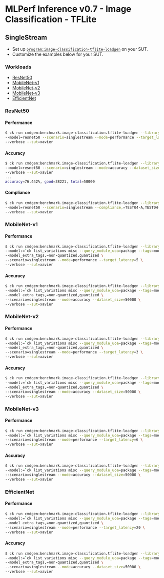 # MLPerf Inference v0.7 - Image Classification - TFLite

## SingleStream

- Set up [`program:image-classification-tflite-loadgen`](https://github.com/ctuning/ck-mlperf/blob/master/program/image-classification-tflite-loadgen/README.md) on your SUT.
- Customize the examples below for your SUT.

### Workloads

- [ResNet50](#resnet50)
- [MobileNet-v1](#mobilenet_v1)
- [MobileNet-v2](#mobilenet_v2)
- [MobileNet-v3](#mobilenet_v3)
- [EfficientNet](#efficientnet)

<a name="resnet50"></a>
### ResNet50

#### Performance

```bash
$ ck run cmdgen:benchmark.image-classification.tflite-loadgen --library=tflite-v2.2.0-ruy \
--model=resnet50 --scenario=singlestream --mode=performance --target_latency=88 \
--verbose --sut=xavier
```

#### Accuracy

```bash
$ ck run cmdgen:benchmark.image-classification.tflite-loadgen --library=tflite-v2.2.0-ruy \
--model=resnet50 --scenario=singlestream --mode=accuracy --dataset_size=50000 \
--verbose --sut=xavier
...
accuracy=76.442%, good=38221, total=50000
```

#### Compliance

```bash
$ ck run cmdgen:benchmark.image-classification.tflite-loadgen --library=tflite-v2.2.0-ruy \
--model=resnet50 --scenario=singlestream --compliance,=TEST04-A,TEST04-B,TEST05,TEST01 \
--verbose --sut=xavier
```

<a name="mobilenet_v1"></a>
### MobileNet-v1

#### Performance

```bash
$ ck run cmdgen:benchmark.image-classification.tflite-loadgen --library=tflite-v2.2.0-ruy \
--model:=`ck list_variations misc --query_module_uoa=package --tags=model,tflite,mobilenet-v1 --variation_prefix=v1- --separator=:` \
--model_extra_tags,=non-quantized,quantized \
--scenario=singlestream --mode=performance --target_latency=5 \
--verbose --sut=xavier
```

#### Accuracy

```bash
$ ck run cmdgen:benchmark.image-classification.tflite-loadgen --library=tflite-v2.2.0-ruy \
--model:=`ck list_variations misc --query_module_uoa=package --tags=model,tflite,mobilenet-v1 --variation_prefix=v1- --separator=:` \
--model_extra_tags,=non-quantized,quantized \
--scenario=singlestream --mode=accuracy --dataset_size=50000 \
--verbose --sut=xavier
```

<a name="mobilenet_v2"></a>
### MobileNet-v2

#### Performance

```bash
$ ck run cmdgen:benchmark.image-classification.tflite-loadgen --library=tflite-v2.2.0-ruy \
--model:=`ck list_variations misc --query_module_uoa=package --tags=model,tflite,mobilenet-v2 --variation_prefix=v2- --separator=:` \
--model_extra_tags,=non-quantized,quantized \
--scenario=singlestream --mode=performance --target_latency=3 \
--verbose --sut=xavier
```

#### Accuracy

```bash
$ ck run cmdgen:benchmark.image-classification.tflite-loadgen --library=tflite-v2.2.0-ruy \
--model:=`ck list_variations misc --query_module_uoa=package --tags=model,tflite,mobilenet-v2 --variation_prefix=v2- --separator=:` \
--model_extra_tags,=non-quantized,quantized \
--scenario=singlestream --mode=accuracy --dataset_size=50000 \
--verbose --sut=xavier
```

<a name="mobilenet_v3"></a>
### MobileNet-v3

#### Performance

```bash
$ ck run cmdgen:benchmark.image-classification.tflite-loadgen --library=tflite-v2.2.0-ruy \
--model:=`ck list_variations misc --query_module_uoa=package --tags=model,tflite,mobilenet-v3 --variation_prefix=v3- --separator=:` \
--scenario=singlestream --mode=performance --target_latency=6 \
--verbose --sut=xavier
```

#### Accuracy

```bash
$ ck run cmdgen:benchmark.image-classification.tflite-loadgen --library=tflite-v2.2.0-ruy \
--model:=`ck list_variations misc --query_module_uoa=package --tags=model,tflite,mobilenet-v3 --variation_prefix=v3- --separator=:` \
--scenario=singlestream --mode=accuracy --dataset_size=50000 \
--verbose --sut=xavier
```

<a name="efficientnet"></a>
### EfficientNet

#### Performance

```bash
$ ck run cmdgen:benchmark.image-classification.tflite-loadgen --library=tflite-v2.2.0-ruy \
--model:=`ck list_variations misc --query_module_uoa=package --tags=model,tflite,effnet --variation_prefix=lite --separator=:` \
--model_extra_tags,=non-quantized,quantized \
--scenario=singlestream --mode=performance --target_latency=20 \
--verbose --sut=xavier
```

#### Accuracy

```bash
$ ck run cmdgen:benchmark.image-classification.tflite-loadgen --library=tflite-v2.2.0-ruy \
--model:=`ck list_variations misc --query_module_uoa=package --tags=model,tflite,effnet --variation_prefix=lite --separator=:` \
--model_extra_tags,=non-quantized,quantized \
--scenario=singlestream --mode=accuracy --dataset_size=50000 \
--verbose --sut=xavier
```
